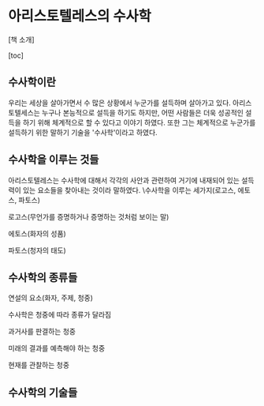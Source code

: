 # 아리스토텔레스의 수사학

[책 소개]

[toc]

## 수사학이란

우리는 세상을 살아가면서 수 많은 상황에서 누군가를 설득하며 살아가고 있다. 아리스토텔세스는 누구나 본능적으로 설득을 하기도 하지만, 어떤 사람들은 더욱 성공적인 설득을 하기 위해 체계적으로 할 수 있다고 이야기 하였다. 또한 그는 체계적으로 누군가를 설득하기 위한 말하기 기술을 '수사학'이라고 하였다.



## 수사학을 이루는 것들

아리스토텔레스는 수사학에 대해서 각각의 사안과 관련하여 거기에 내재되어 있는 설득력이 있는 요소들을 찾아내는 것이라 말하였다. \수사학을 이루는 세가지(로고스, 에토스, 파토스)

로고스(무언가를 증명하거나 증명하는 것처럼 보이는 말)

에토스(화자의 성품)

파토스(청자의 태도)

## 수사학의 종류들

연설의 요소(화자, 주제, 청중)

수사학은 청중에 따라 종류가 달라짐

과거사를 판결하는 청중

미래의 결과를 예측해야 하는 청중

현재를 관찰하는 청중

## 수사학의 기술들

